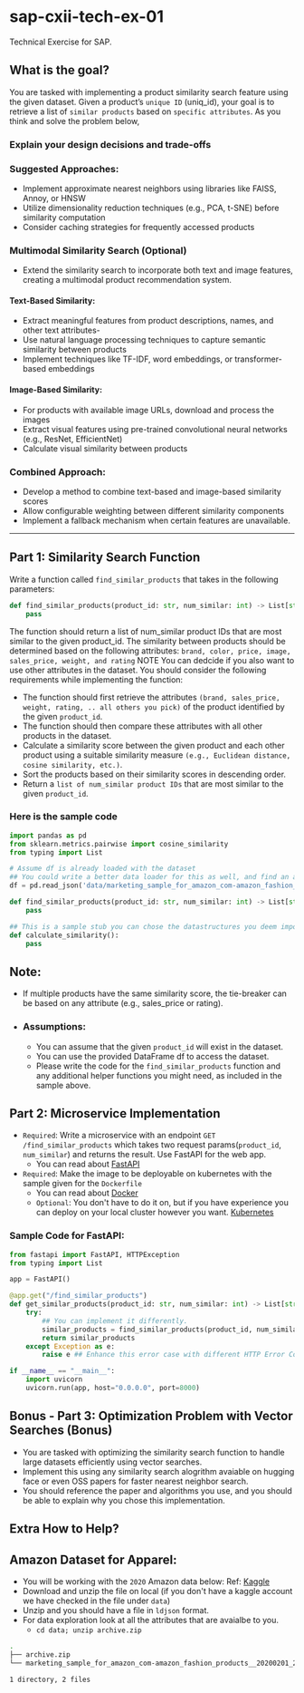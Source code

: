 # sap-cxii-tech-ex-01
Technical Exercise for SAP. 

## What is the goal? 
You are tasked with implementing a product similarity search feature using the given dataset. Given a product’s `unique ID` (uniq_id), your goal is to retrieve a list of `similar products` based on `specific attributes`. As you think and solve the problem below, 

### Explain your design decisions and trade-offs
### Suggested Approaches:
- Implement approximate nearest neighbors using libraries like FAISS, Annoy, or HNSW
- Utilize dimensionality reduction techniques (e.g., PCA, t-SNE) before similarity computation
- Consider caching strategies for frequently accessed products

### Multimodal Similarity Search (Optional)
- Extend the similarity search to incorporate both text and image features, creating a multimodal product recommendation system.
#### Text-Based Similarity:
- Extract meaningful features from product descriptions, names, and other text attributes-
- Use natural language processing techniques to capture semantic similarity between products
- Implement techniques like TF-IDF, word embeddings, or transformer-based embeddings
  
#### Image-Based Similarity:
- For products with available image URLs, download and process the images
- Extract visual features using pre-trained convolutional neural networks (e.g., ResNet, EfficientNet)
- Calculate visual similarity between products

### Combined Approach:
- Develop a method to combine text-based and image-based similarity scores
- Allow configurable weighting between different similarity components
- Implement a fallback mechanism when certain features are unavailable.

--- 

## Part 1: Similarity Search Function

Write a function called `find_similar_products` that takes in the following parameters:

```python
def find_similar_products(product_id: str, num_similar: int) -> List[str]:
    pass
```

The function should return a list of num_similar product IDs that are most similar to the given product_id. 
The similarity between products should be determined based on the following attributes: `brand, color, price, image, sales_price, weight, and rating` NOTE You can dedcide if you also want to use other attributes in the dataset.
You should consider the following requirements while implementing the function:
 - The function should first retrieve the attributes `(brand, sales_price, weight, rating, .. all others you pick)` of the product identified by the given `product_id`.
 - The function should then compare these attributes with all other products in the dataset.
 - Calculate a similarity score between the given product and each other product using a suitable similarity measure `(e.g., Euclidean distance, cosine similarity, etc.)`.
 - Sort the products based on their similarity scores in descending order.
 - Return a `list of num_similar product IDs` that are most similar to the given `product_id`.
   
### Here is the sample code

```python
import pandas as pd
from sklearn.metrics.pairwise import cosine_similarity
from typing import List

# Assume df is already loaded with the dataset
## You could write a better data loader for this as well, and find an alternative to pandas.
df = pd.read_json('data/marketing_sample_for_amazon_com-amazon_fashion_products__20200201_20200430__30k_data.ldjson', lines=True)

def find_similar_products(product_id: str, num_similar: int) -> List[str]:
    pass

## This is a sample stub you can chose the datastructures you deem important.
def calculate_similarity():
    pass
```

## Note:
  - If multiple products have the same similarity score, the tie-breaker can be based on any attribute (e.g., sales_price or rating).

- ### Assumptions: 
  - You can assume that the given `product_id` will exist in the dataset.
  - You can use the provided DataFrame df to access the dataset.
  - Please write the code for the `find_similar_products` function and any additional helper functions you might need, as included in the sample above.

## Part 2: Microservice Implementation
- `Required`: Write a microservice with an endpoint `GET /find_similar_products` which takes two request params(`product_id`, `num_similar`) and returns the result. Use FastAPI for the web app.
  - You can read about [FastAPI](https://fastapi.tiangolo.com/)
- `Required`: Make the image to be deployable on kubernetes with the sample given for the `Dockerfile`
  - You can read about [Docker](https://docs.docker.com/)
  - `Optional`: You don't have to do it on, but if you have experience you can deploy on your local cluster however you want. [Kubernetes](https://kubernetes.io/)
  
### Sample Code for FastAPI: 
```python
from fastapi import FastAPI, HTTPException
from typing import List

app = FastAPI()

@app.get("/find_similar_products")
def get_similar_products(product_id: str, num_similar: int) -> List[str]:
    try:
        ## You can implement it differently.
        similar_products = find_similar_products(product_id, num_similar)
        return similar_products
    except Exception as e:
        raise e ## Enhance this error case with different HTTP Error Codes.

if __name__ == "__main__":
    import uvicorn
    uvicorn.run(app, host="0.0.0.0", port=8000)
```

## Bonus - Part 3: Optimization Problem with Vector Searches (Bonus)
- You are tasked with optimizing the similarity search function to handle large datasets efficiently using vector searches. 
- Implement this using any similarity search alogrithm avaiable on hugging face or even OSS papers for faster nearest neighbor search.
- You should reference the paper and algorithms you use, and you should be able to explain why you chose this implementation.


## Extra How to Help? 
## Amazon Dataset for Apparel: 
- You will be working with the `2020` Amazon data below: 
Ref: [Kaggle](https://www.kaggle.com/datasets/promptcloud/amazon-fashion-products-2020)
- Download and unzip the file on local (if you don't have a kaggle account we have checked in the file under `data`) 
- Unzip and you should have a file in `ldjson` format.
- For data exploration look at all the attributes that are avaialbe to you. 
  - `cd data; unzip archive.zip` 
```bash
.
├── archive.zip
└── marketing_sample_for_amazon_com-amazon_fashion_products__20200201_20200430__30k_data.ldjson

1 directory, 2 files
```


